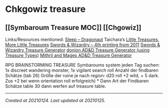 # Chkgowiz treasure
 [[Symbaroum Treasure MOC]] [[Chgowiz]] 
---



Links/Resources mentioned:
[Sleep – Dragonaut](https://youtube.com/watch?v=2-FjO3E8K-E)
Taichara’s [Little Treasures](https://drive.google.com/open?id=18X7D5CbRTJNvxlOjCwmCtYYXn64pyDhl), [More Little Treasures](https://drive.google.com/open?id=0B1VavK8dIZUzOEZIR2pfbjZpNmc)
[Swords & Wizardry – 4th printing from 2011](http://drivethrurpg.com/product/62346/Swords--Wizardry-Core-Rules)
[Swords & Wizardry Treasure Generator](http://foont.net/swords-and-wizardry/tools/)
[donjon AD&D Treasure Generator (using Treasure Types)](https://donjon.bin.sh/adnd/treasure/)
[Mithril and Mages AD&D Treasure Generator](https://mithrilandmages.com/utilities/1ETreasure.php)

RPG BRAINSTORMING TREASURE
Symbaroums system
jeden Tag suchen: 1x discreet wandering monster, 1x vigilant search roll
Anzahl der findbaren Schätze (tab 26) Größe der ruine je nach region: d20 roll +2 wild, + 5 dark. Zus +2 bei wenn orientation roll erfolgreich)
\* Dann Art der Findbaren Schätze table 30 dann werfen auf treasure table.

---

_Created at 20210124._
_Last updated at 20210125._



